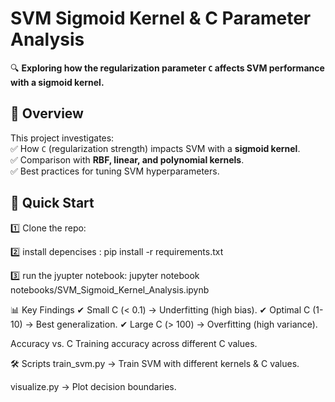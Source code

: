 # SVM Sigmoid Kernel & C Parameter Analysis  

🔍 **Exploring how the regularization parameter `C` affects SVM performance with a sigmoid kernel.**  

## **📌 Overview**  
This project investigates:  
✅ How `C` (regularization strength) impacts SVM with a **sigmoid kernel**.  
✅ Comparison with **RBF, linear, and polynomial kernels**.  
✅ Best practices for tuning SVM hyperparameters.  

## **🚀 Quick Start**  
1️⃣ Clone the repo:  


2️⃣ install depencises :
pip install -r requirements.txt

3️⃣ run the jyupter notebook:
jupyter notebook notebooks/SVM_Sigmoid_Kernel_Analysis.ipynb

📊 Key Findings
✔ Small C (< 0.1) → Underfitting (high bias).
✔ Optimal C (1-10) → Best generalization.
✔ Large C (> 100) → Overfitting (high variance).

Accuracy vs. C
Training accuracy across different C values.

🛠 Scripts
train_svm.py → Train SVM with different kernels & C values.

visualize.py → Plot decision boundaries.


